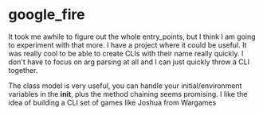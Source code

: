# google_fire

It took me awhile to figure out the whole entry_points, but I think I am going to experiment with that more. I have a project where it could be useful. It was really cool to be able to create CLIs with their name really quickly. I don't have to focus on arg parsing at all and I can just quickly throw a CLI together. 

The class model is very useful, you can handle your initial/environment variables in the __init__, plus the method chaining seems promising. I like the idea of building a CLI set of games like Joshua from Wargames
